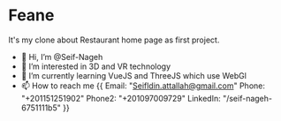 # Feane
It's my clone about Restaurant home page as first project.


- 👋 Hi, I’m @Seif-Nageh
- 👀 I’m interested in 3D and VR technology 
- 🌱 I’m currently learning VueJS and ThreeJS which use WebGl
- 📫 How to reach me {{ 
  Email: "Seifldin.attallah@gmail.com"
  Phone: "+201151251902"
  Phone2: "+201097009729"
  LinkedIn: "/seif-nageh-6751111b5"
}}

<!---
Seif-Nageh/Seif-Nageh is a ✨ special ✨ repository because its `README.md` (this file) appears on your GitHub profile.
You can click the Preview link to take a look at your changes.
--->
